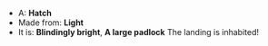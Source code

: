* A: **Hatch**
* Made from: **Light**
* It is: **Blindingly bright**, **A large padlock**
The landing is inhabited!

